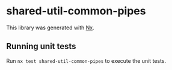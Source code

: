 # shared-util-common-pipes

This library was generated with [Nx](https://nx.dev).

## Running unit tests

Run `nx test shared-util-common-pipes` to execute the unit tests.
